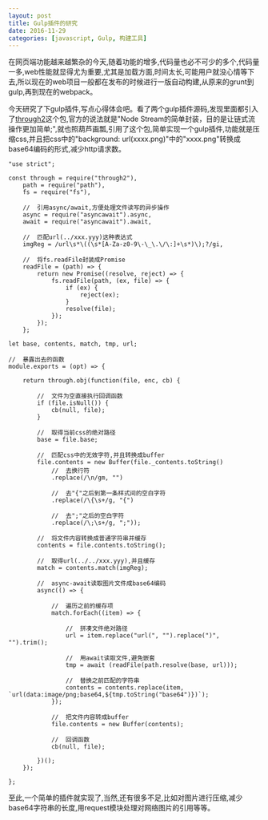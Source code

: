 ```yaml
---
layout: post
title: Gulp插件的研究
date: 2016-11-29
categories: [javascript, Gulp, 构建工具]
---
```


在网页端功能越来越繁杂的今天,随着功能的增多,代码量也必不可少的多个,代码量一多,web性能就显得尤为重要,尤其是加载方面,时间太长,可能用户就没心情等下去,所以现在的web项目一般都在发布的时候进行一版自动构建,从原来的grunt到gulp,再到现在的webpack。


今天研究了下gulp插件,写点心得体会吧。看了两个gulp插件源码,发现里面都引入了[through2](https://github.com/rvagg/through2)这个包,官方的说法就是"Node Stream的简单封装，目的是让链式流操作更加简单;",就也照葫芦画瓢,引用了这个包,简单实现一个gulp插件,功能就是压缩css,并且把css中的"background: url(xxxx.png)"中的"xxxx.png"转换成base64编码的形式,减少http请求数。


    "use strict";

    const through = require("through2"),
        path = require("path"),
        fs = require("fs"),
    
        //  引用async/await,方便处理文件读写的异步操作
        async = require("asyncawait").async,
        await = require("asyncawait").await,

        //  匹配url(../xxx.yyy)这种表达式
        imgReg = /url\s*\((\s*[A-Za-z0-9\-\_\.\/\:]+\s*)\);?/gi,

        //  将fs.readFile封装成Promise
        readFile = (path) => {
            return new Promise((resolve, reject) => {
                fs.readFile(path, (ex, file) => {
                    if (ex) {
                        reject(ex);
                    }
                    resolve(file);
                });
            });
        };

    let base, contents, match, tmp, url;
    
    //  暴露出去的函数
    module.exports = (opt) => {
    
        return through.obj(function(file, enc, cb) {
    
            //  文件为空直接执行回调函数
            if (file.isNull()) {
                cb(null, file);
            }
    
            //  取得当前css的绝对路径
            base = file.base;
    
            //  匹配css中的无效字符,并且转换成buffer
            file.contents = new Buffer(file._contents.toString()
                //  去换行符
                .replace(/\n/gm, "")
    
                //  去"{"之后到第一条样式间的空白字符
                .replace(/\{\s+/g, "{")
    
                //  去";"之后的空白字符
                .replace(/\;\s+/g, ";"));
    
            //  将文件内容转换成普通字符串并缓存
            contents = file.contents.toString();
    
            //  取得url(../../xxx.yyy),并且缓存
            match = contents.match(imgReg);
    
            //  async-await读取图片文件成base64编码
            async(() => {
    
                //  遍历之前的缓存项
                match.forEach((item) => {
    
                    //  拼凑文件绝对路径
                    url = item.replace("url(", "").replace(")", "").trim();
    
                    //  用await读取文件,避免嵌套
                    tmp = await (readFile(path.resolve(base, url)));
    
                    //  替换之前匹配的字符串
                    contents = contents.replace(item, `url(data:image/png;base64,${tmp.toString("base64")})`);
                });
    
                //  把文件内容转成buffer
                file.contents = new Buffer(contents);
    
                //  回调函数
                cb(null, file);
    
            })();
        });
    
    };

至此,一个简单的插件就实现了,当然,还有很多不足,比如对图片进行压缩,减少base64字符串的长度,用request模块处理对网络图片的引用等等。
